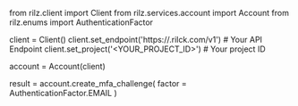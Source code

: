 from rilz.client import Client
from rilz.services.account import Account
from rilz.enums import AuthenticationFactor

client = Client()
client.set_endpoint('https://<REGION>.rilck.com/v1') # Your API Endpoint
client.set_project('<YOUR_PROJECT_ID>') # Your project ID

account = Account(client)

result = account.create_mfa_challenge(
    factor = AuthenticationFactor.EMAIL
)
